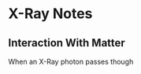 # X-Ray Notes

## Interaction With Matter
When an X-Ray photon passes though
<!--stackedit_data:
eyJoaXN0b3J5IjpbODEzNzQyNTg4XX0=
-->